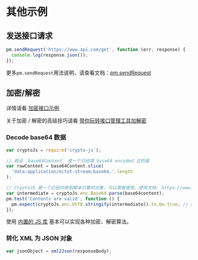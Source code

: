 # 其他示例

## 发送接口请求

```js
pm.sendRequest('https://www.api.com/get', function (err, response) {
  console.log(response.json());
});
```

更多`pm.sendRequest`用法说明，请查看文档：[pm.sendRequest](../../api-references/pm-reference/#pm-sendrequest)

## 加密/解密

详情请看 [加密接口示例](https://www.apifox.cn/web/project/1094012/apis/api-26734174-run)

关于加密 / 解密的高级技巧请看 [带你玩转接口管理工具加解密](../../../../articles/incode-decode/)

### Decode base64 数据

```js
var cryptoJs = require('crypto-js');

// 假设 `base64Content` 是一个已经用 base64 encoded 过的值
var rawContent = base64Content.slice(
  'data:application/octet-stream;base64,'.length
);

// CryptoJS 是一个已经内嵌到脚本引擎的对象，可以直接使用，使用文档: https://www.npmjs.com/package/crypto-js
var intermediate = cryptoJs.enc.Base64.parse(base64content);
pm.test('Contents are valid', function () {
  pm.expect(cryptoJs.enc.Utf8.stringify(intermediate)).to.be.true; // a check for non-emptiness
});
```

使用 [内置的 JS 库](../../api-references/library-reference/) 基本可以实现各种加密、解密算法。

### 转化 XML 为 JSON 对象

```js
var jsonObject = xml2Json(responseBody);
```
